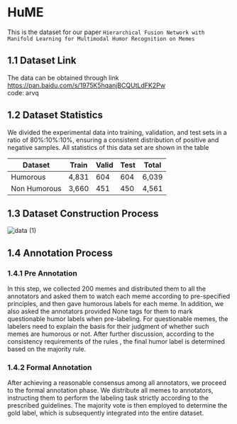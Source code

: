 # HuME
This is the dataset for our paper `Hierarchical Fusion Network with Manifold Learning for
Multimodal Humor Recognition on Memes`

## 1.1 Dataset Link
The data can be obtained through link https://pan.baidu.com/s/1975K5hqanjBCQUtLdFK2Pw <br>
code: arvq

## 1.2 Dataset Statistics
We divided the experimental data into training, validation,
and test sets in a ratio of 80%:10%:10%, ensuring a consistent distribution of positive and negative samples. All statistics of this data set are shown in the table

 Dataset  | Train  | Valid  | Test  | Total
 ---- | ----- | ------ | ------ | ------  
 Humorous  | 4,831 | 604  | 604  | 6,039
 Non Humorous  | 3,660 | 451  | 450  | 4,561

## 1.3 Dataset Construction Process

![data (1)](https://github.com/DericWmy/HuME/assets/102895417/72fb7d03-8cb9-4f5c-9c9b-3eaae423b907)


## 1.4 Annotation Process
 ### 1.4.1 Pre Annotation
 In this step, we collected 200 memes and distributed them to all the annotators and asked them
to watch each meme according to pre-specified principles, and then gave humorous labels for each meme. In addition,
we also asked the annotators provided None tags for them to mark questionable humor labels when pre-labeling. For
questionable memes, the labelers need to explain the basis for their judgment of whether such memes are humorous or
not. After further discussion, according to the consistency requirements of the rules , the final humor label is determined
based on the majority rule. 
 ### 1.4.2 Formal Annotation
  After achieving a reasonable consensus among all annotators, we proceed to the formal
annotation phase. We distribute all memes to annotators, instructing them to perform the labeling task strictly according
to the prescribed guidelines. The majority vote is then employed to determine the gold label, which is subsequently
integrated into the entire dataset.
 
